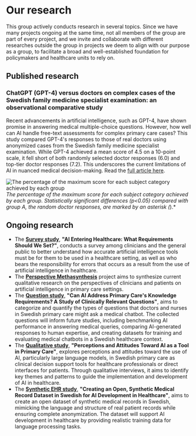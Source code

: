 # Our research

This group actively conducts research in several topics. Since we have many projects
ongoing at the same time, not all members of the group are part of every project,
and we invite and collaborate with different researches outside the group in projects
we deem to align with our purpose as a group, to facilitate a broad and well-established
foundation for policymakers and healthcare units to rely on.

## Published research
### ChatGPT (GPT-4) versus doctors on complex cases of the Swedish family medicine specialist examination: an observational comparative study

Recent advancements in artificial intelligence, such as GPT-4, have shown promise in answering medical multiple-choice questions. However, how well can AI handle free-text assessments for complex primary care cases? This study compared GPT-4's responses to those of real doctors using anonymized cases from the Swedish family medicine specialist examination. While GPT-4 achieved a mean score of 4.5 on a 10-point scale, it fell short of both randomly selected doctor responses (6.0) and top-tier doctor responses (7.2). This underscores the current limitations of AI in nuanced medical decision-making. Read the [full article here](https://bmjopen.bmj.com/content/14/12/e086148).

![The percentage of the maximum score for each subject category achieved by each group](https://bmjopen.bmj.com/content/bmjopen/14/12/e086148/F1.medium.gif)
*The percentage of the maximum score for each subject category achieved by each group. Statistically significant differences (p<0.05) compared with group A, the random doctor responses, are marked by an asterisk (*).*

## Ongoing research

- The [**Survey study**](Survey%20study), **"AI Entering Healthcare: What Requirements Should We Set?"**, 
  conducts a survey among clinicians and the general public
  to better understand how accurate artificial intelligence tools must be for them to be
  used in a healthcare setting, as well as who bears the responsibility for errors that
  occurs as a result from the use of artificial intelligence in healthcare.
- The [**Perspective Methasynthesis**](Perspective%20metasynthesis) project aims to synthesize
  current qualitative research on the perspectives of clinicians and patients on artificial
  intelligence in primary care settings.
- The [**Question study**](Question%20study), **"Can AI Address Primary Care's Knowledge 
  Requirements? A Study of Clinically Relevant Questions"**, aims to categorize and quantify 
  the types of questions that doctors and nurses in Swedish primary care might ask a medical 
  chatbot. The collected questions will inform future studies, including benchmarking AI 
  performance in answering medical queries, comparing AI-generated responses to human expertise, 
  and creating datasets for training and evaluating medical chatbots in a Swedish healthcare 
  context.
- The [**Qualitative study**](Qualitative%20study), **"Perceptions and Attitudes Toward AI 
  as a Tool in Primary Care"**, explores perceptions and attitudes toward the use of AI, 
  particularly large language models, in Swedish primary care as clinical decision support 
  tools for healthcare professionals or direct interfaces for patients. Through qualitative 
  interviews, it aims to identify key themes and patterns to guide the implementation and 
  development of AI in healthcare.
- The [**Synthetic EHR study**](Synthetic%20EHR%20Study), **"Creating an Open, Synthetic 
  Medical Record Dataset in Swedish for AI Development in Healthcare"**, aims to create an open
 dataset of synthetic medical records in Swedish, mimicking the language and structure of 
 real patient records while ensuring complete anonymization. The dataset will support AI 
 development in healthcare by providing realistic training data for language processing tasks.
